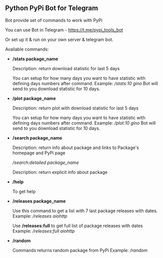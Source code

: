 ## Python PyPi Bot for Telegram 

Bot provide set of commands to work with PyPi 

You can use Bot in Telegram - https://t.me/pypi_tools_bot

Or set up it & run on your own server & telegram bot.

Available commands:
- **/stats package_name**
    
    Description: return download statistic for last 5 days
    
    You can setup for how many days you want to have statistic with defining days numbers after command.
    Example: */stats:10 gino* Bot will send to you download statistic for 10 days.

- **/plot package_name**
    
    Description: return plot with download statistic for last 5 days
    
    You can setup for how many days you want to have statistic with defining days numbers after command.
    Example: */plot:10 gino* Bot will send to you download statistic for 10 days.


- **/search package_name**
    
    Description: return info about package and links to Package's homepage and PyPi page
    
    */search:detailed package_name*
    
  Description: return explicit info about package

- **/help**

    To get help
    
- **/releases package_name**

    Use this command to get a list with 7 last package releases with dates.
    Example: */releases aiohttp*
    
    Use **/releases:full** to get full list of package releases with dates
    Example: */releases:full aiohttp*


- **/random** 

    Commands returns random package from PyPi
    Example: */random*


